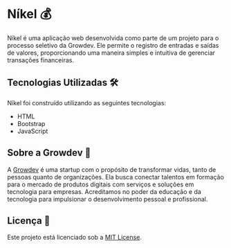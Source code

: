# Níkel 💰

Níkel é uma aplicação web desenvolvida como parte de um projeto para o processo seletivo da Growdev. Ele permite o registro de entradas e saídas de valores, proporcionando uma maneira simples e intuitiva de gerenciar transações financeiras.

## Tecnologias Utilizadas 🛠️

Níkel foi construído utilizando as seguintes tecnologias:

- HTML
- Bootstrap
- JavaScript

## Sobre a Growdev 🌱

A [Growdev](https://www.growdev.com.br/) é uma startup com o propósito de transformar vidas, tanto de pessoas quanto de organizações. Ela busca conectar talentos em formação para o mercado de produtos digitais com serviços e soluções em tecnologia para empresas. Acreditamos no poder da educação e da tecnologia para impulsionar o desenvolvimento pessoal e profissional.

## Licença 📝

Este projeto está licenciado sob a [MIT License](LICENSE).
